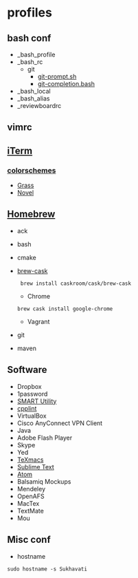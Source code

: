 # profiles


## bash conf
* _bash_profile
* _bash_rc
  * git
    + [git-prompt.sh](https://github.com/git/git/blob/master/contrib/completion/git-prompt.sh)
    + [git-completion.bash](https://github.com/git/git/blob/master/contrib/completion/git-completion.bash)
* _bash_local
* _bash_alias
* _reviewboardrc


## vimrc

## [iTerm](http://iterm2.com)
### [colorschemes](http://iterm2colorschemes.com)
* [Grass](https://raw.githubusercontent.com/mbadolato/iTerm2-Color-Schemes/master/schemes/Grass.itermcolors)
* [Novel](https://raw.githubusercontent.com/mbadolato/iTerm2-Color-Schemes/master/schemes/Novel.itermcolors)

## [Homebrew](http://brew.sh)
* ack
* bash
* cmake
* [brew-cask](http://caskroom.io)

  ```
   brew install caskroom/cask/brew-cask
  ```
  * Chrome
   ```
   brew cask install google-chrome
   ```
  * Vagrant
* git
* maven

## Software
* Dropbox
* 1password
* [SMART Utility](http://www.volitans-software.com/smart_utility.php)
* [cpplint](http://google-styleguide.googlecode.com/svn/trunk/cpplint/cpplint.py)
* VirtualBox
* Cisco AnyConnect VPN Client
* Java
* Adobe Flash Player
* Skype
* Yed
* [TeXmacs](http://texmacs.org/tmweb/home/welcome.en.html)
* [Sublime Text](http://www.sublimetext.com)
* [Atom](https://atom.io)
* Balsamiq Mockups
* Mendeley
* OpenAFS
* MacTex
* TextMate
* Mou

## Misc conf
* hostname
```
sudo hostname -s Sukhavati
```
